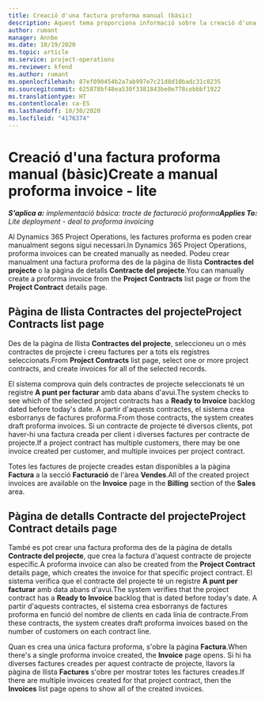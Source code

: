 ```yaml
---
title: Creació d'una factura proforma manual (bàsic)
description: Aquest tema proporciona informació sobre la creació d'una factura proforma manual al Project Operations.
author: rumant
manager: Annbe
ms.date: 10/19/2020
ms.topic: article
ms.service: project-operations
ms.reviewer: kfend
ms.author: rumant
ms.openlocfilehash: 87ef090454b2a7ab997e7c21d8d10badc31c8235
ms.sourcegitcommit: 625878bf48ea530f3381843be0e778cebbbf1922
ms.translationtype: HT
ms.contentlocale: ca-ES
ms.lasthandoff: 10/30/2020
ms.locfileid: "4176374"
---
```

# <a name="create-a-manual-proforma-invoice---lite"></a><span data-ttu-id="4913b-103">Creació d'una factura proforma manual (bàsic)</span><span class="sxs-lookup"><span data-stu-id="4913b-103">Create a manual proforma invoice - lite</span></span>

<span data-ttu-id="4913b-104">_**S'aplica a:** implementació bàsica: tracte de facturació proforma_</span><span class="sxs-lookup"><span data-stu-id="4913b-104">_**Applies To:** Lite deployment - deal to proforma invoicing_</span></span>

<span data-ttu-id="4913b-105">Al Dynamics 365 Project Operations, les factures proforma es poden crear manualment segons sigui necessari.</span><span class="sxs-lookup"><span data-stu-id="4913b-105">In Dynamics 365 Project Operations, proforma invoices can be created manually as needed.</span></span> <span data-ttu-id="4913b-106">Podeu crear manualment una factura proforma des de la pàgina de llista **Contractes del projecte** o la pàgina de detalls **Contracte del projecte**.</span><span class="sxs-lookup"><span data-stu-id="4913b-106">You can manually create a proforma invoice from the **Project Contracts** list page or from the **Project Contract** details page.</span></span>

##  <a name="project-contracts-list-page"></a><span data-ttu-id="4913b-107">Pàgina de llista Contractes del projecte</span><span class="sxs-lookup"><span data-stu-id="4913b-107">Project Contracts list page</span></span>

<span data-ttu-id="4913b-108">Des de la pàgina de llista **Contractes del projecte**, seleccioneu un o més contractes de projecte i creeu factures per a tots els registres seleccionats.</span><span class="sxs-lookup"><span data-stu-id="4913b-108">From **Project Contracts** list page, select one or more project contracts, and create invoices for all of the selected records.</span></span>

<span data-ttu-id="4913b-109">El sistema comprova quin dels contractes de projecte seleccionats té un registre **A punt per facturar** amb data abans d'avui.</span><span class="sxs-lookup"><span data-stu-id="4913b-109">The system checks to see which of the selected project contracts has a **Ready to Invoice** backlog  dated before today's date.</span></span> <span data-ttu-id="4913b-110">A partir d'aquests contractes, el sistema crea esborranys de factures proforma.</span><span class="sxs-lookup"><span data-stu-id="4913b-110">From those contracts, the system creates draft proforma invoices.</span></span> <span data-ttu-id="4913b-111">Si un contracte de projecte té diversos clients, pot haver-hi una factura creada per client i diverses factures per contracte de projecte.</span><span class="sxs-lookup"><span data-stu-id="4913b-111">If a project contract has multiple customers, there may be one invoice created per customer, and multiple invoices per project contract.</span></span>

<span data-ttu-id="4913b-112">Totes les factures de projecte creades estan disponibles a la pàgina **Factura** a la secció **Facturació** de l'àrea **Vendes**.</span><span class="sxs-lookup"><span data-stu-id="4913b-112">All of the created project invoices are available on the **Invoice** page in the **Billing** section of the **Sales** area.</span></span>

## <a name="project-contract-details-page"></a><span data-ttu-id="4913b-113">Pàgina de detalls Contracte del projecte</span><span class="sxs-lookup"><span data-stu-id="4913b-113">Project Contract details page</span></span>

<span data-ttu-id="4913b-114">També es pot crear una factura proforma des de la pàgina de detalls **Contracte del projecte**, que crea la factura d'aquest contracte de projecte específic.</span><span class="sxs-lookup"><span data-stu-id="4913b-114">A proforma invoice can also be created from the **Project Contract** details page, which creates the invoice for that specific project contract.</span></span> <span data-ttu-id="4913b-115">El sistema verifica que el contracte del projecte té un registre **A punt per facturar** amb data abans d'avui.</span><span class="sxs-lookup"><span data-stu-id="4913b-115">The system verifies that the project contract has a **Ready to Invoice** backlog that is dated before today's date.</span></span> <span data-ttu-id="4913b-116">A partir d'aquests contractes, el sistema crea esborranys de factures proforma en funció del nombre de clients en cada línia de contracte.</span><span class="sxs-lookup"><span data-stu-id="4913b-116">From these contracts, the system creates draft proforma invoices based on the number of customers on each contract line.</span></span>

<span data-ttu-id="4913b-117">Quan es crea una única factura proforma, s'obre la pàgina **Factura**.</span><span class="sxs-lookup"><span data-stu-id="4913b-117">When there's a single proforma invoice created, the **Invoice** page opens.</span></span> <span data-ttu-id="4913b-118">Si hi ha diverses factures creades per aquest contracte de projecte, llavors la pàgina de llista **Factures** s'obre per mostrar totes les factures creades.</span><span class="sxs-lookup"><span data-stu-id="4913b-118">If there are multiple invoices created for that project contract, then the **Invoices** list page opens to show all of the created invoices.</span></span>
